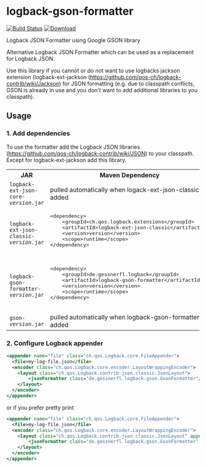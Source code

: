# logback-gson-formatter

[![Build Status](https://travis-ci.org/gessnerfl/logback-gson-formatter.svg?branch=master)](https://travis-ci.org/gessnerfl/logback-gson-formatter)  [ ![Download](https://api.bintray.com/packages/gessnerfl/oss-de.gessnerfl/logback-gson-formatter/images/download.svg) ](https://bintray.com/gessnerfl/oss-de.gessnerfl/logback-gson-formatter/_latestVersion)

Logback JSON Formatter using Google GSON library

Alternative Logback JSON Formatter which can be used as a replacement for Logback JSON. 

Use this library if you cannot or do not want to use logbacks jackson extension (logback-ext-jackson (https://github.com/qos-ch/logback-contrib/wiki/Jackson) for JSON formatting (e.g. due to classpath conflicts, GSON is already in use and you don't want to add additional libraries to you classpath).

## Usage

### 1. Add dependencies
To use the formatter add the Logback JSON libraries (https://github.com/qos-ch/logback-contrib/wiki/JSON) to your classpath. Except for logback-ext-jackson add this library.

<table>
	<tr>
		<th>JAR</th>
		<th>Maven Dependency</th>
	</tr>
	<tr>
		<td><code>logback-ext-json-core-<em>version</em>.jar</code></td>
		<td>pulled automatically when logack-ext-json-classic is added</td>
	</tr>
	<tr>
		<td><code>logback-ext-json-classic-<em>version</em>.jar</code></td>
		<td><pre>
&lt;dependency&gt;
&nbsp;&nbsp;&nbsp;&nbsp;&lt;groupId&gt;ch.qos.logback.extensions&lt;/groupId&gt;
&nbsp;&nbsp;&nbsp;&nbsp;&lt;artifactId&gt;logback-ext-json-classic&lt;/artifactId&gt;
&nbsp;&nbsp;&nbsp;&nbsp;&lt;version&gt;version&lt;/version&gt;
&nbsp;&nbsp;&nbsp;&nbsp;&lt;scope&gt;runtime&lt;/scope&gt;
&lt;/dependency&gt;
		</pre></td>
	</tr> 
	<tr>
		<td><code>logback-gson-formatter-<em>version</em>.jar</code></td>
		<td><pre>
&lt;dependency&gt;
&nbsp;&nbsp;&nbsp;&nbsp;&lt;groupId&gt;de.gessnerfl.logback&lt;/groupId&gt;
&nbsp;&nbsp;&nbsp;&nbsp;&lt;artifactId&gt;logback-gson-formatter&lt;/artifactId&gt;
&nbsp;&nbsp;&nbsp;&nbsp;&lt;version&gt;version&lt;/version&gt;
&nbsp;&nbsp;&nbsp;&nbsp;&lt;scope&gt;runtime&lt;/scope&gt;
&lt;/dependency&gt;
		</pre></td>
	</tr>
	<tr>
		<td><code>gson-<em>version</em>.jar</code></td>
		<td>pulled automatically when logback-gson-formatter is added</td>
	</tr>
</table>

### 2. Configure Logback appender

```xml
<appender name="file" class="ch.qos.Logback.core.FileAppender">
  <file>my-log-file.json</file>
  <encoder class="ch.qos.Logback.core.encoder.LayoutWrappingEncoder">
  	<layout class="ch.qos.Logback.contrib.json.classic.JsonLayout">
    	<jsonFormatter class="de.gessnerfl.logback.gson.GsonFormatter"/>
    </layout>
  </encoder>
</appender>
```

or if you prefer pretty print

```xml
<appender name="file" class="ch.qos.Logback.core.FileAppender">
  <file>my-log-file.json</file>
  <encoder class="ch.qos.Logback.core.encoder.LayoutWrappingEncoder">
  	<layout class="ch.qos.Logback.contrib.json.classic.JsonLayout" appendLineSeparator="true">
    	<jsonFormatter class="de.gessnerfl.logback.gson.GsonFormatter" prettyPrint="true"/>
    </layout>
  </encoder>
</appender>
```